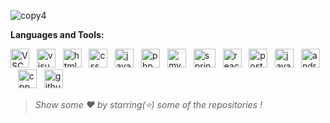 ![copy4](https://user-images.githubusercontent.com/37544078/111061018-2049d500-84c7-11eb-98f9-5d09fc588fe6.png)

**Languages and Tools:**

<p align="left"><img height="30" width="30" alt="VSCode" src="https://user-images.githubusercontent.com/37544078/111061689-a287c880-84ca-11eb-96c7-a100940f48da.png" 
/>&nbsp;&nbsp;&nbsp;<img height="30" width="30" alt="visualstudio" src="https://user-images.githubusercontent.com/37544078/111062331-36a75f00-84ce-11eb-9046-eb33e16dabc6.png"     
/>&nbsp;&nbsp;&nbsp;<img height="30" width="30" alt="html" src="https://user-images.githubusercontent.com/37544078/111061849-5721ea00-84cb-11eb-9bea-3f5f146ceb8d.png"
/>&nbsp;&nbsp;&nbsp;<img height="30" width="30" alt="css" src="https://user-images.githubusercontent.com/37544078/111061890-951f0e00-84cb-11eb-9885-6332ebb216fc.png" 
/>&nbsp;&nbsp;&nbsp;<img height="30" width="30" alt="javascript" src="https://user-images.githubusercontent.com/37544078/111061919-bd0e7180-84cb-11eb-84cb-8ad3aab3405c.png" 
/>&nbsp;&nbsp;&nbsp;<img height="30" width="30" alt="php" src="https://user-images.githubusercontent.com/37544078/111062005-5473c480-84cc-11eb-93c4-330e499ba890.png"
/>&nbsp;&nbsp;&nbsp;<img height="30" width="30" alt="mysql" src="https://user-images.githubusercontent.com/37544078/111062039-87b65380-84cc-11eb-8789-ce669f6968c3.png"
/>&nbsp;&nbsp;&nbsp;<img height="30" width="35" alt="springboot" src="https://user-images.githubusercontent.com/37544078/111062083-cd731c00-84cc-11eb-9af2-9f2356088b97.png"
/>&nbsp;&nbsp;&nbsp;<img height="30" width="30" alt="react" src="https://user-images.githubusercontent.com/37544078/111062104-e7146380-84cc-11eb-9e9f-fa9c2b5cf506.png"
/>&nbsp;&nbsp;&nbsp;<img height="30" width="30" alt="postman" src="https://user-images.githubusercontent.com/37544078/111062137-20e56a00-84cd-11eb-9b41-d12f6c281959.png"
/>&nbsp;&nbsp;&nbsp;<img height="30" width="30" alt="java" src="https://user-images.githubusercontent.com/37544078/111062171-55f1bc80-84cd-11eb-9922-a193bdc75555.png"
/>&nbsp;&nbsp;&nbsp;<img height="30" width="30" alt="androidstudio" src="https://user-images.githubusercontent.com/37544078/111062240-b08b1880-84cd-11eb-9771-e7acec22a2bc.png"
/>&nbsp;&nbsp;&nbsp;<img height="30" width="30" alt="cpp" src="https://user-images.githubusercontent.com/37544078/111062270-d87a7c00-84cd-11eb-8fce-338d1e07e0ce.png"
/>&nbsp;&nbsp;&nbsp;<img height="30" width="30" alt="github" src="https://user-images.githubusercontent.com/37544078/111062392-7ec68180-84ce-11eb-8ed4-cbc1298fd8d0.png"
/>&nbsp;&nbsp;&nbsp;</p>


> *Show some ❤️ by starring(⭐) some of the repositories !*



